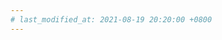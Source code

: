 ```yaml
---
# last_modified_at: 2021-08-19 20:20:00 +0800
---
```


<!-- This file is just a placeholder, so that the jekyll-sitemap plugin will add a link to my resume -->